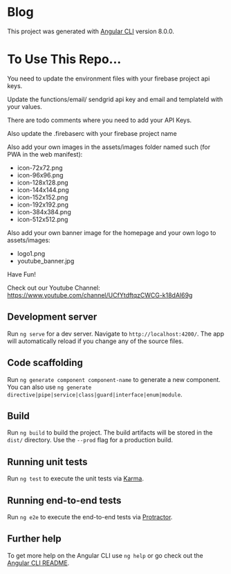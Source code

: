 # Blog

This project was generated with [Angular CLI](https://github.com/angular/angular-cli) version 8.0.0.

# To Use This Repo...
You need to update the environment files with your firebase project api keys.

Update the functions/email/ sendgrid api key and email and templateId with your values.

There are todo comments where you need to add your API Keys.

Also update the .firebaserc with your firebase project name

Also add your own images in the assets/images folder named such (for PWA in the web manifest):
- icon-72x72.png
- icon-96x96.png
- icon-128x128.png
- icon-144x144.png
- icon-152x152.png
- icon-192x192.png
- icon-384x384.png
- icon-512x512.png

Also add your own banner image for the homepage and your own logo to assets/images:
- logo1.png
- youtube_banner.jpg


Have Fun!

Check out our Youtube Channel: 
https://www.youtube.com/channel/UCfYtdftqzCWCG-k18dAl69g

## Development server

Run `ng serve` for a dev server. Navigate to `http://localhost:4200/`. The app will automatically reload if you change any of the source files.

## Code scaffolding

Run `ng generate component component-name` to generate a new component. You can also use `ng generate directive|pipe|service|class|guard|interface|enum|module`.

## Build

Run `ng build` to build the project. The build artifacts will be stored in the `dist/` directory. Use the `--prod` flag for a production build.

## Running unit tests

Run `ng test` to execute the unit tests via [Karma](https://karma-runner.github.io).

## Running end-to-end tests

Run `ng e2e` to execute the end-to-end tests via [Protractor](http://www.protractortest.org/).

## Further help

To get more help on the Angular CLI use `ng help` or go check out the [Angular CLI README](https://github.com/angular/angular-cli/blob/master/README.md).
